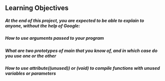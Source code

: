 ## Learning Objectives
##### At the end of this project, you are expected to be able to explain to anyone, without the help of Google:

##### How to use arguments passed to your program
##### What are two prototypes of main that you know of, and in which case do you use one or the other
##### How to use __attribute__((unused)) or (void) to compile functions with unused variables or parameters
